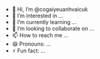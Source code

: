 - 👋 Hi, I’m @cogaiyeuanhvaicuk
- 👀 I’m interested in ...
- 🌱 I’m currently learning ...
- 💞️ I’m looking to collaborate on ...
- 📫 How to reach me ...
- 😄 Pronouns: ...
- ⚡ Fun fact: ...

<!---
cogaiyeuanhvaicuk/cogaiyeuanhvaicuk is a ✨ special ✨ repository because its `README.md` (this file) appears on your GitHub profile.
You can click the Preview link to take a look at your changes.
--->
